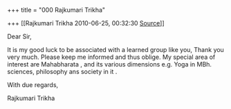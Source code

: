 +++
title = "000 Rajkumari Trikha"

+++
[[Rajkumari Trikha	2010-06-25, 00:32:30 [Source](https://groups.google.com/g/bvparishat/c/FHQUvPghkD0)]]



Dear Sir,

It is my good luck to be associated with a learned group like you, Thank you very much. Please keep me informed and thus oblige. My special area of interest are Mahabharata , and its various dimensions e.g. Yoga in MBh. sciences, philosophy ans society in it .

With due regards,

Rajkumari Trikha  

